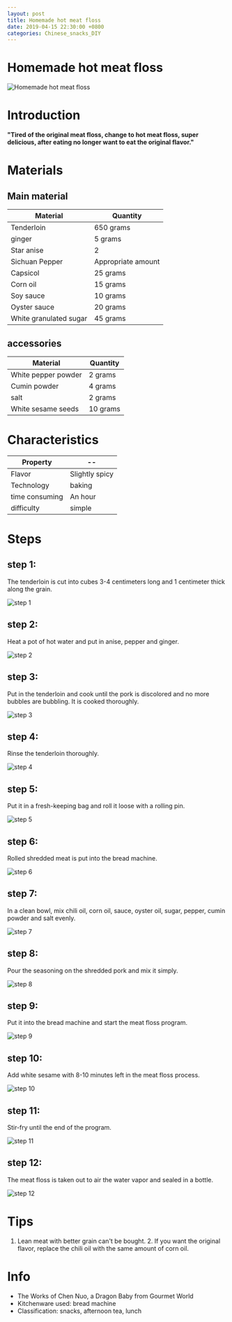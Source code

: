 ```yaml
---
layout: post
title: Homemade hot meat floss
date: 2019-04-15 22:30:00 +0800
categories: Chinese_snacks_DIY
---
```


# Homemade hot meat floss

![Homemade hot meat floss]({{site.baseurl}}/img/428850/428850.jpg)

# Introduction

**"Tired of the original meat floss, change to hot meat floss, super delicious, after eating no longer want to eat the original flavor."**

# Materials


## Main material

Material|Quantity
--|--
Tenderloin|650 grams
ginger|5 grams
Star anise|2
Sichuan Pepper|Appropriate amount
Capsicol|25 grams
Corn oil|15 grams
Soy sauce|10 grams
Oyster sauce|20 grams
White granulated sugar|45 grams

## accessories

Material|Quantity
--|--
White pepper powder|2 grams
Cumin powder|4 grams
salt|2 grams
White sesame seeds|10 grams

# Characteristics

Property|--
--|--
Flavor|Slightly spicy
Technology|baking
time consuming|An hour
difficulty|simple

# Steps

## step 1:

The tenderloin is cut into cubes 3-4 centimeters long and 1 centimeter thick along the grain.

![step 1]({{site.baseurl}}/img/428850/1.jpg)

## step 2:

Heat a pot of hot water and put in anise, pepper and ginger.

![step 2]({{site.baseurl}}/img/428850/2.jpg)

## step 3:

Put in the tenderloin and cook until the pork is discolored and no more bubbles are bubbling. It is cooked thoroughly.

![step 3]({{site.baseurl}}/img/428850/3.jpg)

## step 4:

Rinse the tenderloin thoroughly.

![step 4]({{site.baseurl}}/img/428850/4.jpg)

## step 5:

Put it in a fresh-keeping bag and roll it loose with a rolling pin.

![step 5]({{site.baseurl}}/img/428850/5.jpg)

## step 6:

Rolled shredded meat is put into the bread machine.

![step 6]({{site.baseurl}}/img/428850/6.jpg)

## step 7:

In a clean bowl, mix chili oil, corn oil, sauce, oyster oil, sugar, pepper, cumin powder and salt evenly.

![step 7]({{site.baseurl}}/img/428850/7.jpg)

## step 8:

Pour the seasoning on the shredded pork and mix it simply.

![step 8]({{site.baseurl}}/img/428850/8.jpg)

## step 9:

Put it into the bread machine and start the meat floss program.

![step 9]({{site.baseurl}}/img/428850/9.jpg)

## step 10:

Add white sesame with 8-10 minutes left in the meat floss process.

![step 10]({{site.baseurl}}/img/428850/10.jpg)

## step 11:

Stir-fry until the end of the program.

![step 11]({{site.baseurl}}/img/428850/11.jpg)

## step 12:

The meat floss is taken out to air the water vapor and sealed in a bottle.

![step 12]({{site.baseurl}}/img/428850/12.jpg)

# Tips

1. Lean meat with better grain can't be bought. 2. If you want the original flavor, replace the chili oil with the same amount of corn oil.

# Info

- The Works of Chen Nuo, a Dragon Baby from Gourmet World
- Kitchenware used: bread machine
- Classification: snacks, afternoon tea, lunch